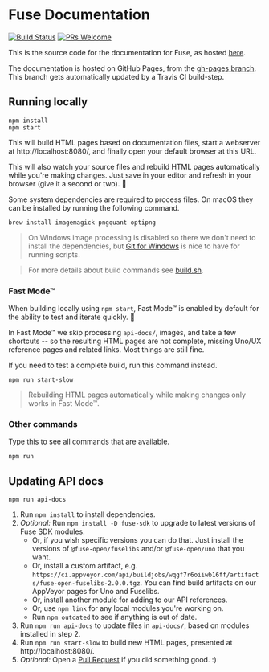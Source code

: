 # Fuse Documentation

[![Build Status](https://travis-ci.com/fuse-open/docs.svg?branch=master)](https://travis-ci.com/fuse-open/docs)
[![PRs Welcome](https://img.shields.io/badge/PRs-welcome-brightgreen.svg)](https://github.com/fuse-open/docs/pulls)

This is the source code for the documentation for Fuse, as hosted [here](https://fuseopen.com/docs).

The documentation is hosted on GitHub Pages, from the [gh-pages branch](https://github.com/fuse-open/docs/tree/gh-pages). This branch gets automatically updated by a Travis CI build-step.

## Running locally

```shell
npm install
npm start
```

This will build HTML pages based on documentation files, start a webserver at http://localhost:8080/, and finally open your default browser at this URL.

This will also watch your source files and rebuild HTML pages automatically while you're making changes.
Just save in your editor and refresh in your browser (give it a second or two). 🙂

Some system dependencies are required to process files. On macOS they can be installed by running the following command.

```shell
brew install imagemagick pngquant optipng
```

> On Windows image processing is disabled so there we don't need to install the dependencies, but [Git for Windows](https://github.com/git-for-windows/git/releases) is nice to have for running scripts.

> For more details about build commands see [build.sh](build.sh).

### Fast Mode™

When building locally using `npm start`, Fast Mode™ is enabled by
default for the ability to test and iterate quickly. 🚀

In Fast Mode™ we skip processing `api-docs/`, images, and take a few
shortcuts -- so the resulting HTML pages are not complete, missing
Uno/UX reference pages and related links. Most things are still fine.

If you need to test a complete build, run this command instead.

```shell
npm run start-slow
```

> Rebuilding HTML pages automatically while making changes only works in Fast Mode™.

### Other commands

Type this to see all commands that are available.

```shell
npm run
```

## Updating API docs

```shell
npm run api-docs
```

1. Run `npm install` to install dependencies.
2. *Optional:* Run `npm install -D fuse-sdk` to upgrade to latest versions of Fuse SDK modules.
    * Or, if you wish specific versions you can do that. Just install the versions of `@fuse-open/fuselibs` and/or `@fuse-open/uno` that you want.
    * Or, install a custom artifact, e.g. `https://ci.appveyor.com/api/buildjobs/wqgf7r6oiiwb16ff/artifacts/fuse-open-fuselibs-2.0.0.tgz`. You can find build artifacts on our AppVeyor pages for Uno and Fuselibs.
    * Or, install another module for adding to our API references.
    * Or, use `npm link` for any local modules you're working on.
    * Run `npm outdated` to see if anything is out of date.
3. Run `npm run api-docs` to update files in `api-docs/`, based on modules installed in step 2.
4. Run `npm run start-slow` to build new HTML pages, presented at http://localhost:8080/.
5. *Optional:* Open a [Pull Request](https://github.com/fuse-open/docs/pulls) if you did something good. :)
